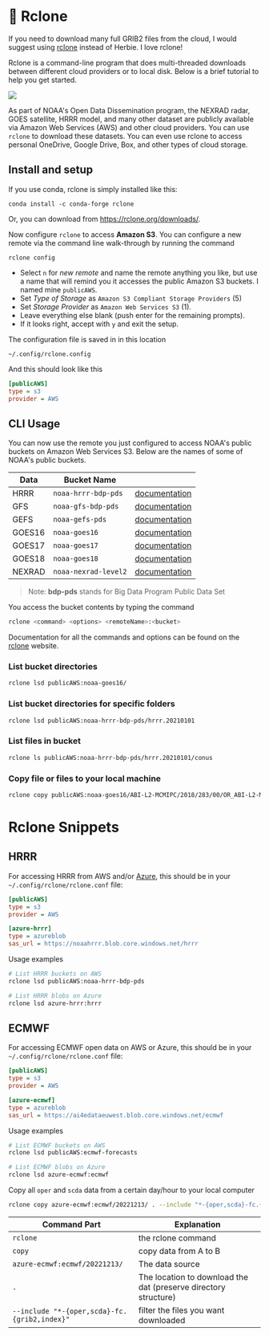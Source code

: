 # 🤖 Rclone

If you need to download many full GRIB2 files from the cloud, I would suggest using [rclone](https://rclone.org/) instead of Herbie. I love rclone!

Rclone is a command-line program that does multi-threaded downloads between different cloud providers or to local disk. Below is a brief tutorial to help you get started.

[![](https://rclone.org/img/logo_on_light__horizontal_color.svg)](https://rclone.org/)

As part of NOAA's Open Data Dissemination program, the NEXRAD radar, GOES satellite, HRRR model, and many other dataset are publicly available via Amazon Web Services (AWS) and other cloud providers. You can use `rclone` to download these datasets. You can even use rclone to access personal OneDrive, Google Drive, Box, and other types of cloud storage.

## Install and setup

If you use conda, rclone is simply installed like this:

    conda install -c conda-forge rclone

Or, you can download from <https://rclone.org/downloads/>.

Now configure `rclone` to access **Amazon S3**. You can configure a new remote via the command line walk-through by running the command

    rclone config

- Select `n` for _new remote_ and name the remote anything you like, but use a name that will remind you it accesses the public Amazon S3 buckets. I named mine `publicAWS`.
- Set _Type of Storage_ as `Amazon S3 Compliant Storage Providers` (5)
- Set _Storage Provider_ as `Amazon Web Services S3` (1).
- Leave everything else blank (push enter for the remaining prompts).
- If it looks right, accept with `y` and exit the setup.

The configuration file is saved in in this location

```
~/.config/rclone.config
```

And this should look like this

```ini file="~/.config/rclone.config"
[publicAWS]
type = s3
provider = AWS
```

## CLI Usage

You can now use the remote you just configured to access NOAA's public buckets on Amazon Web Services S3. Below are the names of some of NOAA's public buckets.

| Data   | Bucket Name          |                                                                  |
| ------ | -------------------- | ---------------------------------------------------------------- |
| HRRR   | `noaa-hrrr-bdp-pds`  | [documentation](https://registry.opendata.aws/noaa-hrrr-pds/)    |
| GFS    | `noaa-gfs-bdp-pds`   | [documentation](https://registry.opendata.aws/noaa-gfs-bdp-pds/) |
| GEFS   | `noaa-gefs-pds`      | [documentation](https://registry.opendata.aws/noaa-gefs/)        |
| GOES16 | `noaa-goes16`        | [documentation](https://registry.opendata.aws/noaa-goes/)        |
| GOES17 | `noaa-goes17`        | [documentation](https://registry.opendata.aws/noaa-goes/)        |
| GOES18 | `noaa-goes18`        | [documentation](https://registry.opendata.aws/noaa-goes/)        |
| NEXRAD | `noaa-nexrad-level2` | [documentation](https://registry.opendata.aws/noaa-nexrad/)      |

> Note: **bdp-pds** stands for Big Data Program Public Data Set

You access the bucket contents by typing the command

```bash
rclone <command> <options> <remoteName>:<bucket>
```

Documentation for all the commands and options can be found on the [rclone](https://rclone.org/) website.

### List bucket directories

```bash
rclone lsd publicAWS:noaa-goes16/
```

### List bucket directories for specific folders

```bash
rclone lsd publicAWS:noaa-hrrr-bdp-pds/hrrr.20210101
```

### List files in bucket

```bash
rclone ls publicAWS:noaa-hrrr-bdp-pds/hrrr.20210101/conus
```

### Copy file or files to your local machine

```bash
rclone copy publicAWS:noaa-goes16/ABI-L2-MCMIPC/2018/283/00/OR_ABI-L2-MCMIPC-M3_G16_s20182830057203_e20182830059576_c20182830100076.nc ./
```

# Rclone Snippets

## HRRR

For accessing HRRR from AWS and/or [Azure](https://planetarycomputer.microsoft.com/dataset/storage/noaa-hrrr), this should be in your `~/.config/rclone/rclone.conf` file:

```ini
[publicAWS]
type = s3
provider = AWS

[azure-hrrr]
type = azureblob
sas_url = https://noaahrrr.blob.core.windows.net/hrrr
```

Usage examples

```bash
# List HRRR buckets on AWS
rclone lsd publicAWS:noaa-hrrr-bdp-pds

# List HRRR blobs on Azure
rclone lsd azure-hrrr:hrrr
```

## ECMWF

For accessing ECMWF open data on AWS or Azure, this should be in your `~/.config/rclone/rclone.conf` file:

```ini
[publicAWS]
type = s3
provider = AWS

[azure-ecmwf]
type = azureblob
sas_url = https://ai4edataeuwest.blob.core.windows.net/ecmwf
```

Usage examples

```bash
# List ECMWF buckets on AWS
rclone lsd publicAWS:ecmwf-forecasts

# List ECMWF blobs on Azure
rclone lsd azure-ecmwf:ecmwf
```

Copy all `oper` and `scda` data from a certain day/hour to your local computer

```bash
rclone copy azure-ecmwf:ecmwf/20221213/ . --include "*-{oper,scda}-fc.{grib2,index}"
```

| Command Part                                 | Explanation                                                     |
| -------------------------------------------- | --------------------------------------------------------------- |
| `rclone`                                     | the rclone command                                              |
| `copy`                                       | copy data from A to B                                           |
| `azure-ecmwf:ecmwf/20221213/`                | The data source                                                 |
| `.`                                          | The location to download the dat (preserve directory structure) |
| `--include "*-{oper,scda}-fc.{grib2,index}"` | filter the files you want downloaded                            |
